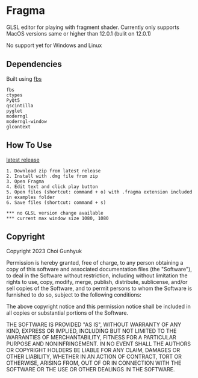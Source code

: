 # Fragma
GLSL editor for playing with fragment shader.
Currently only supports MacOS versions same or higher than 12.0.1 (bulit on 12.0.1)

No support yet for Windows and Linux

## Dependencies
Built using [fbs](https://build-system.fman.io/)
```
fbs
ctypes
PyQt5
qscintilla
pyglet
moderngl
moderngl-window
glcontext
```

## How To Use
[latest release](https://github.com/hlp-pls/Fragma/releases/latest)
```
1. Download zip from latest release
2. Install with .dmg file from zip
3. Open Fragma
4. Edit text and click play button
5. Open files (shortcut: command + o) with .fragma extension included in examples folder
6. Save files (shortcut: command + s)

*** no GLSL version change available
*** current max window size 1080, 1080
```

## Copyright

Copyright 2023 Choi Gunhyuk

Permission is hereby granted, free of charge, to any person obtaining a copy of this software and associated documentation files (the "Software"), to deal in the Software without restriction, including without limitation the rights to use, copy, modify, merge, publish, distribute, sublicense, and/or sell copies of the Software, and to permit persons to whom the Software is furnished to do so, subject to the following conditions:

The above copyright notice and this permission notice shall be included in all copies or substantial portions of the Software.

THE SOFTWARE IS PROVIDED "AS IS", WITHOUT WARRANTY OF ANY KIND, EXPRESS OR IMPLIED, INCLUDING BUT NOT LIMITED TO THE WARRANTIES OF MERCHANTABILITY, FITNESS FOR A PARTICULAR PURPOSE AND NONINFRINGEMENT. IN NO EVENT SHALL THE AUTHORS OR COPYRIGHT HOLDERS BE LIABLE FOR ANY CLAIM, DAMAGES OR OTHER LIABILITY, WHETHER IN AN ACTION OF CONTRACT, TORT OR OTHERWISE, ARISING FROM, OUT OF OR IN CONNECTION WITH THE SOFTWARE OR THE USE OR OTHER DEALINGS IN THE SOFTWARE.
